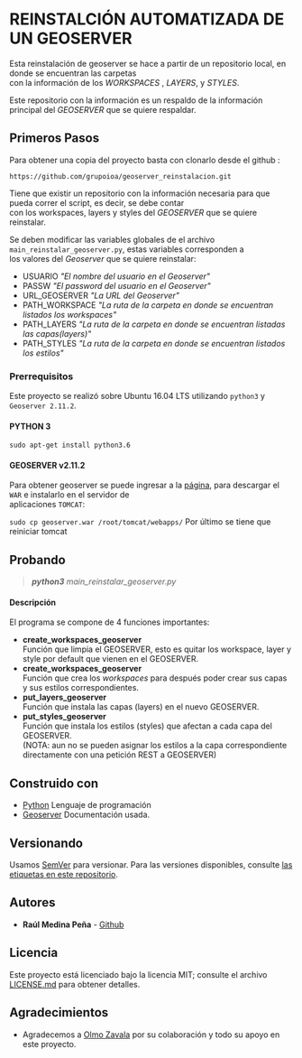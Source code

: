 # REINSTALCIÓN AUTOMATIZADA DE UN GEOSERVER
Esta reinstalación de geoserver se hace a partir de un repositorio local, en donde se encuentran las carpetas  
con la información de los _WORKSPACES_ , _LAYERS_, y _STYLES_.

Este repositorio con la información es un respaldo de la información principal del _GEOSERVER_ que se quiere respaldar.

## Primeros Pasos
Para obtener una copia del proyecto basta con clonarlo desde el github :  

`https://github.com/grupoioa/geoserver_reinstalacion.git`  

Tiene que existir un repositorio con la información necesaria para que pueda correr el script, es decir, se debe contar  
con los workspaces, layers y styles del _GEOSERVER_ que se quiere reinstalar.  

Se deben modificar las variables globales de el archivo `main_reinstalar_geoserver.py`, estas variables corresponden a  
los valores del *Geoserver* que se quiere reinstalar:

  * USUARIO          *"El nombre del usuario en el Geoserver"*
  * PASSW            *"El password del usuario en el Geoserver"*
  * URL_GEOSERVER    *"La URL del Geoserver"*
  * PATH_WORKSPACE   *"La ruta de la carpeta en donde se encuentran listados los workspaces"*
  * PATH_LAYERS      *"La ruta de la carpeta en donde se encuentran listadas las capas(layers)"* 
  * PATH_STYLES      *"La ruta de la carpeta en donde se encuentran listados los estilos"*

### Prerrequisitos
Este proyecto se realizó sobre Ubuntu 16.04 LTS utilizando `python3` y `Geoserver 2.11.2`.
   #### PYTHON 3
   `sudo apt-get install python3.6` 
   
   #### GEOSERVER v2.11.2
   Para obtener geoserver se puede ingresar a la [página][1], para descargar el `WAR` e instalarlo en el servidor de  
   aplicaciones `TOMCAT`:  
   
   `sudo cp geoserver.war /root/tomcat/webapps/`
   Por último se tiene que reiniciar tomcat

## Probando
  > _**python3** main_reinstalar_geoserver.py_

#### Descripción

El programa se compone de 4 funciones importantes:

   * __create_workspaces_geoserver__  
   Función que limpia el GEOSERVER, esto es quitar los workspace, layer y style por default que vienen en el GEOSERVER.
   * __create_workspaces_geoserver__  
   Función que crea los _workspaces_ para después poder crear sus capas y sus estilos correspondientes. 
   * __put_layers_geoserver__  
   Función que instala las capas (layers) en el nuevo GEOSERVER. 
   * __put_styles_geoserver__  
   Función que instala los estilos (styles) que afectan a cada capa del GEOSERVER.  
   (NOTA: aun no se pueden asignar los estilos a la capa correspondiente directamente con una petición REST a GEOSERVER)

## Construido con
* [Python][2] Lenguaje de programación
* [Geoserver][3] Documentación usada.

## Versionando  
Usamos [SemVer][4] para versionar. Para las versiones disponibles, consulte [las etiquetas en este repositorio][5].

## Autores
* **Raúl Medina Peña** - [Github][6]

## Licencia
Este proyecto está licenciado bajo la licencia MIT; consulte el archivo [LICENSE.md](LICENSE.md) para obtener detalles.

## Agradecimientos  
* Agradecemos a [Olmo Zavala][7] por su colaboración y todo su apoyo en este proyecto.

[1]: http://geoserver.org/release/2.11.2/
[2]: https://www.python.org/
[3]: https://docs.geoserver.org/
[4]: https://semver.org/lang/es/
[5]: https://github.com/grupoioa/geoserver_reinstalacion/tags
[6]: https://github.com/rmedina09
[7]: https://github.com/olmozavala
